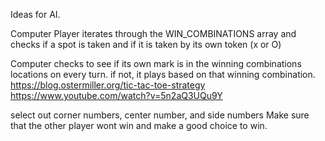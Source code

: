 Ideas for AI.  

Computer Player iterates through the WIN_COMBINATIONS array and checks if a spot is taken and if it is taken by its own token (x or O)

Computer checks to see if its own mark is in the winning combinations locations on every turn.  if not, it plays based on that winning combination.  
https://blog.ostermiller.org/tic-tac-toe-strategy
https://www.youtube.com/watch?v=5n2aQ3UQu9Y

select out corner numbers, center number, and side numbers 
Make sure that the other player wont win and make a good choice to win. 